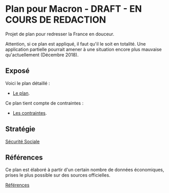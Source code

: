 # Plan pour Macron - DRAFT - EN COURS DE REDACTION

Projet de plan pour redresser la France en douceur.

Attention, si ce plan est appliqué, il faut qu'il le soit en totalité.
Une application partielle pourrait amener à une situation encore plus mauvaise qu'actuellement (Décembre 2018).

## Exposé

Voici le plan détaillé :
- [Le plan](./plan.md).

Ce plan tient compte de contraintes :
- [Les contraintes](./contraintes.md).

## Stratégie

[Sécurité Sociale](./strategie/index.md)

## Références

Ce plan est élaboré à partir d'un certain nombre de données économiques, prises le plus possible sur des sources officielles.

[Références](./references.md)